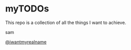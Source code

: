 # myTODOs

This repo is a collection of all the things I want to achieve.

sam

[@iwantmyrealname](https://twitter.com/iwantmyrealname)
